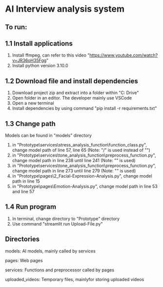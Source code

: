 # AI Interview analysis system
 
## To run:
## 1.1 Install applications
1. Install ffmpeg, can refer to this video "https://www.youtube.com/watch?v=JR36oH35Fgg"
2. Install python version 3.10.0

## 1.2 Download file and install dependencies
1. Download project zip and extract into a folder within "C: Drive"
2. Open folder in an editor. The developer mainly use VSCode
3. Open a new terminal
4. Install dependencies by using command "pip install -r requirements.txt"

## 1.3 Change path
Models can be found in "models" directory
1. in "Prototype\services\stress_analysis_function\function_class.py", change model path of line 57, line 65 (Note: "/" is used instead of "\")
2. in "Prototype\services\tone_analysis_function\preprocess_function.py", change model path in line 238 until line 241 (Note: "\" is used)
3. in "Prototype\services\tone_analysis_function\preprocess_function.py", change model path in line 273 until line 279 (Note: "\" is used)
4. in "Prototype\pages\2_Facial-Expression-Analysis.py", change model path in line 15 
5. in "Prototype\pages\Emotion-Analysis.py", change model path in line 53 and line 57

## 1.4 Run program
1. In terminal, change directory to "Prototype" directory
2. Use command "streamlit run Upload-File.py"

## Directories
models: AI models, mainly called by services 

pages: Web pages

services: Functions and preprocessor called by pages

uploaded_videos: Temporary files, mainlyfor storing uploaded videos
